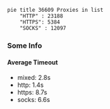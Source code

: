 
```mermaid
pie title 36609 Proxies in list
    "HTTP" : 23188
    "HTTPS": 5384
    "SOCKS" : 12097
```

### Some Info
#### Average Timeout

- mixed: 2.8s
- http: 1.4s
- https: 8.7s
- socks: 6.6s